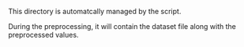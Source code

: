 This directory is automatcally managed by the script.  
  
During the preprocessing, it will contain the dataset file along with the preprocessed values.
